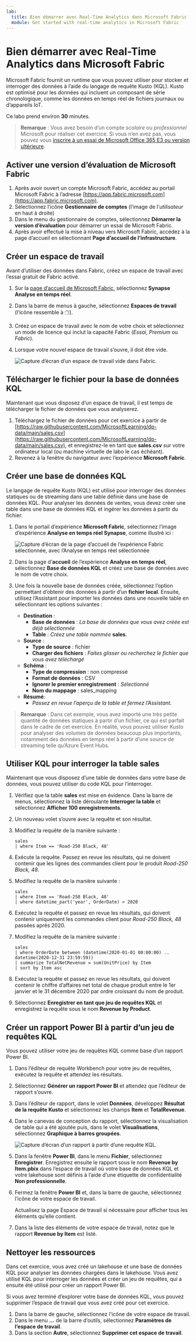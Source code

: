 ```yaml
---
lab:
  title: Bien démarrer avec Real-Time Analytics dans Microsoft Fabric
  module: Get started with real-time analytics in Microsoft Fabric
---
```


# Bien démarrer avec Real-Time Analytics dans Microsoft Fabric

Microsoft Fabric fournit un runtime que vous pouvez utiliser pour stocker et interroger des données à l’aide du langage de requête Kusto (KQL). Kusto est optimisé pour les données qui incluent un composant de série chronologique, comme les données en temps réel de fichiers journaux ou d’appareils IoT.

Ce labo prend environ **30** minutes.

> **Remarque** : Vous avez besoin d’un compte *scolaire* ou *professionnel* Microsoft pour réaliser cet exercice. Si vous n’en avez pas, vous pouvez vous [inscrire à un essai de Microsoft Office 365 E3 ou version ultérieure](https://www.microsoft.com/microsoft-365/business/compare-more-office-365-for-business-plans).

## Activer une version d’évaluation de Microsoft Fabric

1. Après avoir ouvert un compte Microsoft Fabric, accédez au portail Microsoft Fabric à l’adresse [https://app.fabric.microsoft.com](https://app.fabric.microsoft.com).
1. Sélectionnez l’icône **Gestionnaire de comptes** (l’image de l’*utilisateur* en haut à droite)
1. Dans le menu du gestionnaire de comptes, sélectionnez **Démarrer la version d’évaluation** pour démarrer un essai de Microsoft Fabric.
1. Après avoir effectué la mise à niveau vers Microsoft Fabric, accédez à la page d’accueil en sélectionnant **Page d’accueil de l’infrastructure**.

## Créer un espace de travail

Avant d’utiliser des données dans Fabric, créez un espace de travail avec l’essai gratuit de Fabric activé.

1. Sur la [page d’accueil de Microsoft Fabric](https://app.fabric.microsoft.com), sélectionnez **Synapse Analyse en temps réel**.
1. Dans la barre de menus à gauche, sélectionnez **Espaces de travail** (l’icône ressemble à &#128455;).
1. Créez un espace de travail avec le nom de votre choix et sélectionnez un mode de licence qui inclut la capacité Fabric (*Essai*, *Premium* ou *Fabric*).
1. Lorsque votre nouvel espace de travail s’ouvre, il doit être vide.

    ![Capture d’écran d’un espace de travail vide dans Fabric.](./Images/new-workspace.png)

## Télécharger le fichier pour la base de données KQL

Maintenant que vous disposez d’un espace de travail, il est temps de télécharger le fichier de données que vous analyserez.

1. Téléchargez le fichier de données pour cet exercice à partir de [https://raw.githubusercontent.com/MicrosoftLearning/dp-data/main/sales.csv](https://raw.githubusercontent.com/MicrosoftLearning/dp-data/main/sales.csv), et enregistrez-le en tant que **sales.csv** sur votre ordinateur local (ou machine virtuelle de labo le cas échéant).
1. Revenez à la fenêtre du navigateur avec l’expérience **Microsoft Fabric**.

## Créer une base de données KQL

Le langage de requête Kusto (KQL) est utilisé pour interroger des données statiques ou de streaming dans une table définie dans une base de données KQL. Pour analyser les données de ventes, vous devez créer une table dans une base de données KQL et ingérer les données à partir du fichier.

1. Dans le portail d’expérience **Microsoft Fabric**, sélectionnez l’image d’expérience **Analyse en temps réel Synapse**, comme illustré ici :

    ![Capture d’écran de la page d’accueil de l’expérience Fabric sélectionnée, avec l’Analyse en temps réel sélectionnée](./Images/fabric-experience-home.png)

2. Dans la page d’**accueil** de l’expérience **Analyse en temps réel**, sélectionnez **Base de données KQL** et créez une base de données avec le nom de votre choix.
3. Une fois la nouvelle base de données créée, sélectionnez l’option permettant d’obtenir des données à partir d’un **fichier local**. Ensuite, utilisez l’Assistant pour importer les données dans une nouvelle table en sélectionnant les options suivantes :
    - **Destination** :
        - **Base de données** : *La base de données que vous avez créée est déjà sélectionnée*
        - **Table** : *Créez une table nommée* **sales**.
    - **Source** :
        - **Type de source** : fichier
        - **Charger des fichiers** : *Faites glisser ou recherchez le fichier que vous avez téléchargé*
    - **Schéma** :
        - **Type de compression** : non compressé
        - **Format de données** : CSV
        - **Ignorer le premier enregistrement** : *Sélectionné*
        - **Nom du mappage** : sales_mapping
    - **Résumé**:
        - *Passez en revue l’aperçu de la table et fermez l’Assistant.*

> **Remarque** : Dans cet exemple, vous avez importé une très petite quantité de données statiques à partir d’un fichier, ce qui est parfait dans le cadre de cet exercice. En réalité, vous pouvez utiliser Kusto pour analyser des volumes de données beaucoup plus importants, notamment des données en temps réel à partir d’une source de streaming telle qu’Azure Event Hubs.

## Utiliser KQL pour interroger la table sales

Maintenant que vous disposez d’une table de données dans votre base de données, vous pouvez utiliser du code KQL pour l’interroger.

1. Vérifiez que la table **sales** est mise en évidence. Dans la barre de menus, sélectionnez la liste déroulante **Interroger la table** et sélectionnez **Afficher 100 enregistrements**.

2. Un nouveau volet s’ouvre avec la requête et son résultat. 

3. Modifiez la requête de la manière suivante :

    ```kusto
   sales
   | where Item == 'Road-250 Black, 48'
    ```

4. Exécute la requête. Passez en revue les résultats, qui ne doivent contenir que les lignes des commandes client pour le produit *Road-250 Black, 48*.

5. Modifiez la requête de la manière suivante :

    ```kusto
   sales
   | where Item == 'Road-250 Black, 48'
   | where datetime_part('year', OrderDate) > 2020
    ```

6. Exécutez la requête et passez en revue les résultats, qui doivent contenir uniquement les commandes client pour *Road-250 Black, 48* passées après 2020.

7. Modifiez la requête de la manière suivante :

    ```kusto
   sales
   | where OrderDate between (datetime(2020-01-01 00:00:00) .. datetime(2020-12-31 23:59:59))
   | summarize TotalNetRevenue = sum(UnitPrice) by Item
   | sort by Item asc
    ```

8. Exécutez la requête et passez en revue les résultats, qui doivent contenir le chiffre d’affaires net total de chaque produit entre le 1er janvier et le 31 décembre 2020 par ordre croissant du nom de produit.
9. Sélectionnez **Enregistrer en tant que jeu de requêtes KQL** et enregistrez la requête sous le nom **Revenue by Product**.

## Créer un rapport Power BI à partir d’un jeu de requêtes KQL

Vous pouvez utiliser votre jeu de requêtes KQL comme base d’un rapport Power BI.

1. Dans l’éditeur de requête Workbench pour votre jeu de requêtes, exécutez la requête et attendez les résultats.
2. Sélectionnez **Générer un rapport Power BI** et attendez que l’éditeur de rapport s’ouvre.
3. Dans l’éditeur de rapport, dans le volet **Données**, développez **Résultat de la requête Kusto** et sélectionnez les champs **Item** et **TotalRevenue**.
4. Dans le canevas de conception du rapport, sélectionnez la visualisation de table qui a été ajoutée puis, dans le volet **Visualisations**, sélectionnez **Graphique à barres groupées**.

    ![Capture d’écran d’un rapport à partir d’une requête KQL.](./Images/kql-report.png)

5. Dans la fenêtre **Power BI**, dans le menu **Fichier**, sélectionnez **Enregistrer**. Enregistrez ensuite le rapport sous le nom **Revenue by Item.pbix** dans l’espace de travail où votre base de données KQL et votre lakehouse sont définis à l’aide d’une étiquette de confidentialité **Non professionnelle**.
6. Fermez la fenêtre **Power BI** et, dans la barre de gauche, sélectionnez l’icône de votre espace de travail.

    Actualisez la page Espace de travail si nécessaire pour afficher tous les éléments qu’elle contient.

7. Dans la liste des éléments de votre espace de travail, notez que le rapport **Revenue by Item** est listé.

## Nettoyer les ressources

Dans cet exercice, vous avez créé un lakehouse et une base de données KQL pour analyser les données chargées dans le lakehouse. Vous avez utilisé KQL pour interroger les données et créer un jeu de requêtes, qui a ensuite été utilisé pour créer un rapport Power BI.

Si vous avez terminé d’explorer votre base de données KQL, vous pouvez supprimer l’espace de travail que vous avez créé pour cet exercice.

1. Dans la barre de gauche, sélectionnez l’icône de votre espace de travail.
2. Dans le menu **...** de la barre d’outils, sélectionnez **Paramètres de l’espace de travail**.
3. Dans la section **Autre**, sélectionnez **Supprimer cet espace de travail**.
